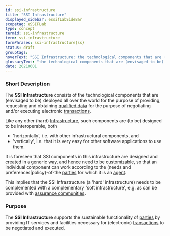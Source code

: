 ```yaml
---
id: ssi-infrastructure
title: "SSI Infrastructure"
displayed_sidebar: essifLabSideBar
scopetag: eSSIFLab
type: concept
termid: ssi-infrastructure
term: ssi-infrastructure
formPhrases: ssi-infrastructure{ss}
status: draft
grouptags:
hoverText: "SSI Infrastructure: the technological components that are (envisaged to be) deployed all over the world for the purpose of providing, requesting and obtaining Qualified Data, for the purpose of negotiating and/or executing electronic Transactions."
glossaryText: "the technological components that are (envisaged to be) all over the world for the purpose of providing, requesting and obtaining [qualified data](@), for the purpose of negotiating and/or executing electronic [transaction](@)."
date: 20210601
---
```


### Short Description
The **SSI Infrastructure** consists of the technological components that are (envisaged to be) deployed all over the world for the purpose of providing, requesting and obtaining [qualified data](@) for the purpose of negotiating and/or executing electronic [transactions](@).

Like any other (hard) [Infrastructure](https://en.wikipedia.org/wiki/Infrastructure), such components are (to be) designed to be interoperable, both
- 'horizontally', i.e. with other infrastructural components, and
- 'vertically', i.e. that it is very easy for other software applications to use them.

It is foreseen that SSI components in this infrastructure are designed and created in a generic way, and hence need to be customizable, so that an individual component can work according to the (needs and preferences|policy)-of-the [parties](@) for which it is an [agent](@).

This implies that the SSI Infrastructure (a 'hard' infrastructure) needs to be complemented with a complementary 'soft infrastructure', e.g. as can be provided with [assurance communities](ssi-assurance-community@).

### Purpose
The **SSI Infrastructure** supports the sustainable functionality of [parties](@) by providing IT services and facilities necessary for (electronic) [transactions](@) to be negotiated and executed.
